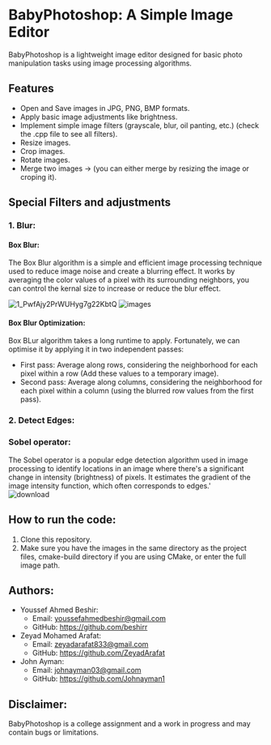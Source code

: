 # BabyPhotoshop: A Simple Image Editor
BabyPhotoshop is a lightweight image editor designed for basic photo manipulation tasks using image processing algorithms.
## Features
* Open and Save images in JPG, PNG, BMP formats.
* Apply basic image adjustments like brightness.
* Implement simple image filters (grayscale, blur, oil panting, etc.) (check the .cpp file to see all filters).
* Resize images.
* Crop images.
* Rotate images.
* Merge two images -> (you can either merge by resizing the image or croping it).
## Special Filters and adjustments 
### 1. Blur:
   #### Box Blur:
   The Box Blur algorithm is a simple and efficient image processing technique used to reduce image noise and create a blurring effect. It works by averaging the color values of a pixel with its surrounding neighbors, you can control the kernal size to increase or reduce the blur effect.<br />
   
![1_PwfAjy2PrWUHyg7g22KbtQ](https://github.com/beshirr/BabyPhotoshop/assets/154796903/117108a7-9e03-4c35-9a90-abc8b9626fcb)
![images](https://github.com/beshirr/BabyPhotoshop/assets/154796903/381cf743-9d7d-4b12-ba05-fd099263a20c)
   #### Box Blur Optimization:
   Box BLur algorithm takes a long runtime to apply. 
   Fortunately, we can optimise it by applying it in two independent passes: <br />
* First pass: Average along rows, considering the neighborhood for each pixel within a row (Add these values to a temporary image).
* Second pass: Average along columns, considering the neighborhood for  each pixel within a column (using the blurred row values from the first pass).
### 2. Detect Edges:
   ### Sobel operator:
   The Sobel operator is a popular edge detection algorithm used in image processing to identify locations in an image where there's a significant change in intensity (brightness) of pixels. It estimates the gradient of the image intensity function, which often corresponds to edges.'
   <br />
   ![download](https://github.com/beshirr/BabyPhotoshop/assets/154796903/3bf6e8cf-c78d-48e9-95ca-2df1b73b6874)
## How to run the code: 
1. Clone this repository.
2. Make sure you have the images in the same directory as the project files, cmake-build directory if you are using CMake, or enter the full image path.
## Authors:
* Youssef Ahmed Beshir:
   * Email: youssefahmedbeshir@gmail.com
   * GitHub: https://github.com/beshirr
* Zeyad Mohamed Arafat:
   * Email: zeyadarafat833@gmail.com
   * GitHub: https://github.com/ZeyadArafat
* John Ayman: 
   * Email: johnayman03@gmail.com
   * GitHub: https://github.com/Johnayman1
## Disclaimer: 
BabyPhotoshop is a college assignment and a work in progress and may contain bugs or limitations.
